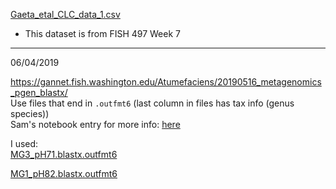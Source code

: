 [Gaeta_etal_CLC_data_1.csv](https://github.com/fish497-2019/GraceCrandall/blob/master/data/Gaeta_etal_CLC_data_1.csv)     
- This dataset is from FISH 497 Week 7

---

06/04/2019

https://gannet.fish.washington.edu/Atumefaciens/20190516_metagenomics_pgen_blastx/      
Use files that end in `.outfmt6` (last column in files has tax info (genus species))       
Sam's notebook entry for more info: [here](https://robertslab.github.io/sams-notebook/2019/05/16/Metagenomics-BLASTx-of-Individual-Water-Sample-MEGAHIT-Assemblies-on-Mox.html)

I used:    
[MG3_pH71.blastx.outfmt6](https://gannet.fish.washington.edu/Atumefaciens/20190516_metagenomics_pgen_blastx/MG3_pH71.blastx.outfmt6)

[MG1_pH82.blastx.outfmt6](https://gannet.fish.washington.edu/Atumefaciens/20190516_metagenomics_pgen_blastx/MG1_pH82.blastx.outfmt6)

